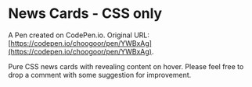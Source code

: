# News Cards - CSS only

A Pen created on CodePen.io. Original URL: [https://codepen.io/choogoor/pen/YWBxAg](https://codepen.io/choogoor/pen/YWBxAg).

Pure CSS news cards with revealing content on hover. Please feel free to drop a comment with some suggestion for improvement. 
